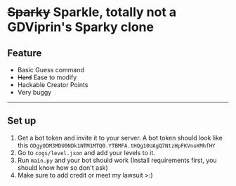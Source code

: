 # ~~Sparky~~ Sparkle, totally not a GDViprin's Sparky clone

## Feature
- Basic Guess command
- ~~Hard~~ Ease to modify
- Hackable Creator Points
- Very buggy
-------------
## Set up
1. Get a bot token and invite it to your server.
A bot token should look like this `ODgyODM3MDU0NDk1NTM1MTQ0.YTBMFA.tHQg10UAgQ7NtzHpFKVnoXMhfHY`
2. Go to `cogs/level.json` and add your levels to it.
3. Run `main.py` and your bot should work (Install requirements first, you should know how so don't ask)
4. Make sure to add credit or meet my lawsuit >:)
